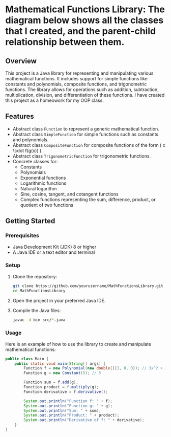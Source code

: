 # Mathematical Functions Library: The diagram below shows all the classes that I created, and the parent-child relationship between them.

## Overview

This project is a Java library for representing and manipulating various mathematical functions. It includes support for simple functions like constants and polynomials, composite functions, and trigonometric functions. The library allows for operations such as addition, subtraction, multiplication, division, and differentiation of these functions. I have created this project as a homeowork for my OOP class. 

## Features

- Abstract class `Function` to represent a generic mathematical function.
- Abstract class `SimpleFunction` for simple functions such as constants and polynomials.
- Abstract class `CompositeFunction` for composite functions of the form \( c \cdot f(g(x)) \).
- Abstract class `TrigonometricFunction` for trigonometric functions.
- Concrete classes for:
  - Constants
  - Polynomials
  - Exponential functions
  - Logarithmic functions
  - Natural logarithm
  - Sine, cosine, tangent, and cotangent functions
  - Complex functions representing the sum, difference, product, or quotient of two functions

## Getting Started

### Prerequisites

- Java Development Kit (JDK) 8 or higher
- A Java IDE or a text editor and terminal

### Setup

1. Clone the repository:
    ```sh
    git clone https://github.com/yourusername/MathFunctionsLibrary.git
    cd MathFunctionsLibrary
    ```

2. Open the project in your preferred Java IDE.

3. Compile the Java files:
    ```sh
    javac -d bin src/*.java
    ```

### Usage

Here is an example of how to use the library to create and manipulate mathematical functions:

```java
public class Main {
    public static void main(String[] args) {
        Function f = new Polynomial(new double[]{1, 0, 3}); // 3x^2 + 1
        Function g = new Constant(5); // 5

        Function sum = f.add(g);
        Function product = f.multiply(g);
        Function derivative = f.derivative();

        System.out.println("Function f: " + f);
        System.out.println("Function g: " + g);
        System.out.println("Sum: " + sum);
        System.out.println("Product: " + product);
        System.out.println("Derivative of f: " + derivative);
    }
}
